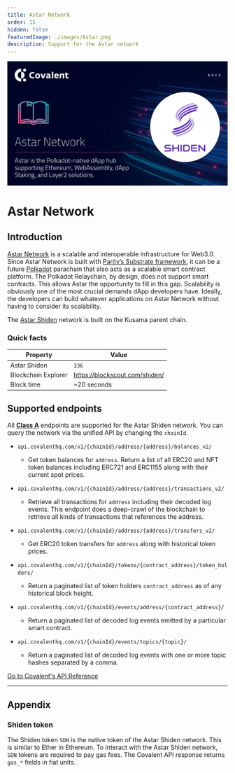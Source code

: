 ```yaml
---
title: Astar Network
order: 15
hidden: false
featuredImage: ./images/Astar.png
description: Support for the Astar network
---
```


![Astar banner](./images/Astar.png)

# Astar Network

## Introduction

[Astar Network](https://astar.network/) is a scalable and interoperable infrastructure for Web3.0. Since Astar Network is built with [Parity’s Substrate framework](https://substrate.io/), it can be a future [Polkadot](https://polkadot.network/) parachain that also acts as a scalable smart contract platform. The Polkadot Relaychain, by design, does not support smart contracts. This allows Astar the opportunity to fill in this gap. Scalability is obviously one of the most crucial demands dApp developers have. Ideally, the developers can build whatever applications on Astar Network without having to consider its scalability.

The [Astar Shiden](https://docs.astar.network/integration/network-details) network is built on the Kusama parent chain. 

### Quick facts

<TableWrap>

| Property              | Value                |
| --------------------- | -------------------- |
| Astar Shiden          | `336`         |
| Blockchain Explorer|https://blockscout.com/shiden/|
| Block time            | ~20 seconds           |


</TableWrap>


## Supported endpoints

<Aside>

All [**Class A**](https://www.covalenthq.com/docs/api/#tag--Class-A) endpoints are supported for the Astar Shiden network. You can query the network via the unified API by changing the `chainId`.

</Aside>

<Definitions>

- `api.covalenthq.com/v1/{chainId}/address/{address}/balances_v2/`

  - Get token balances for `address`. Return a list of all ERC20 and NFT token balances including ERC721 and ERC1155 along with their current spot prices.

- `api.covalenthq.com/v1/{chainId}/address/{address}/transactions_v2/`

  - Retrieve all transactions for `address` including their decoded log events. This endpoint does a deep-crawl of the blockchain to retrieve all kinds of transactions that references the address.

- `api.covalenthq.com/v1/{chainId}/address/{address}/transfers_v2/`

  - Get ERC20 token transfers for `address` along with historical token prices.

- `api.covalenthq.com/v1/{chainId}/tokens/{contract_address}/token_holders/`

  - Return a paginated list of token holders `contract_address` as of any historical block height.

- `api.covalenthq.com/v1/{chainId}/events/address/{contract_address}/`

  - Return a paginated list of decoded log events emitted by a particular smart contract.

- `api.covalenthq.com/v1/{chainId}/events/topics/{topic}/`
  - Return a paginated list of decoded log events with one or more topic hashes separated by a comma.

</Definitions>

<a target="_blank" class="Button Button-is-docs-primary" href="https://www.covalenthq.com/docs/api/">Go to Covalent's API Reference</a>

---

## Appendix

### Shiden token

The Shiden token `SDN` is the native token of the Astar Shiden network. This is similar to Ether in Ethereum. To interact with the Astar Shiden network, `SDN` tokens are required to pay gas fees. The Covalent API response returns `gas_*` fields in fiat units.